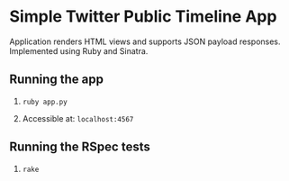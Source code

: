 # Simple Twitter Public Timeline App

Application renders HTML views and supports JSON payload responses. Implemented using Ruby and Sinatra.

## Running the app

1. `ruby app.py`

2. Accessible at: `localhost:4567`

## Running the RSpec tests

1. `rake`
